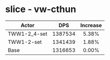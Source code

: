 # slice - vw-cthun
| Actor | DPS | Increase |
|---|:---:|:---:|
|TWW1-2_4-set|1387534|5.38%|
|TWW1-2-set|1341439|1.88%|
|Base|1316653|0.00%|
